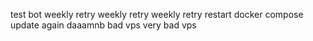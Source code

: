 test bot
weekly retry
weekly retry
weekly retry
restart
docker compose update
again
daaamnb
bad vps
very bad vps
